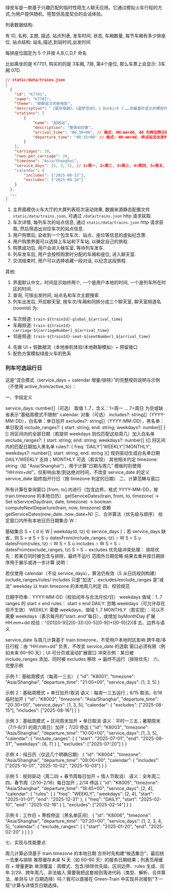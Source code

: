 绿皮车是一款基于兴趣匹配的临时性陌生人聊天应用。它通过模拟火车行程的方式,为用户提供随机、短暂但高度契合的会话体验。

列表数据结构:

有 ID, 名称, 主题, 描述, 站点列表, 发车时间, 状态, 车厢数量, 每节车厢有多少排座位.
站点结构: 站名,描述,到站时间,出发时间

每排座位固定为 5 个并按 A,B,C,D,F 命名

比如乘坐的是 K7701, 购买的的是 3车厢, 7排, 第4个座位, 那么车票上会显示: 3车厢 07D.

```json
// static/data/trains.json
[
  {
    "id": "K7701",
    "name": "K7701",
    "theme": "聊聊诺兰的新电影",
    "description": "《星际穿越》、《盗梦空间》、《 Dunkirk 》……你最喜欢诺兰的哪部作品？",
    "stations": [
        {
            "name": "起始站",
            "description": "整体初印象",
            "arrival_time": "08:30+00", // 格式: HH:mm+dd, dd 为两位跨日偏移（00=同日，01=次日，02=第三天……）, 起始站无到站时间
            "departure_time": "08:35+00" // 格式: HH:mm+dd, 终点站无出发时间
        }
    ],
    "carriages": 10,
    "rows_per_carriage": 20,
    "timezone": "Asia/Shanghai",
    "service_days": [1, 3, 5], // 1=周一, 2=周二, 3=周三, 4=周四, 5=周五, 6=周六, 7=周日, 具体见: 列车可选运行日
    "calendar": {
        "includes": ["2025-08-15"],
        "excludes": ["2025-08-16"]
    }
  },
  ...
]
```

1) 主界面模仿火车大厅的大屏列表班次滚动效果, 数据来源静态配置文件 `static/data/trains.json`, 可通过 `/data/trains.json` http 请求获取.
2) 车次详情, 每列车次的站点信息, 通过 `static/data/trains.json` http 请求获取, 然后筛选出对应车次的站点信息.
3) 用户购票后, 会收到一个包含车次、站点、座位等信息的虚拟纪念票.
4) 用户购票界面可以选择上车站和下车站, 以确定自己的旅程.
5) 购票成功后, 用户会进入候车室, 等待列车发车.
6) 列车发车后, 用户会按照购票时分配的车厢和座位, 进入聊天室.
7) 交流结束时, 用户可以选择收藏一段对话, 以纪念这段旅程.

其他:

1) 界面默认中文，时间显示始终两个, 一个是用户本地的时间, 一个是列车所在时区的时间.
2) 查询, 可按出发时间, 站点名和车次主题搜索
3) 列车出发后, 开启聊天室, 按车次/车厢和同排分成三个聊天室, 聊天室频道名 (roomId) 为: 
  - 车次频道: `train-${trainId}-global_${arrival_time}`
  - 车厢频道: `train-${trainId}-carriage-${carriageNumber}_${arrival_time}`
  - 邻座频道: `train-${trainId}-seat-${seatNumber}_${arrival_time}`
4) 先做 UI + 假数据流（本地单机体验/本地群聊模拟）+ 预留接口
5) 配色方案模拟绿皮火车的色系

### 列车可选运行日
这是“混合模式（service_days + calendar 增量/排除）”的完整规则说明与示例（不使用 active_from/active_to）：

一、字段定义

service_days: number[]（可选）
取值 1..7，含义：1=周一 … 7=周日
为空或缺省表示“基础周模式不限制”
calendar: 对象（可选）
includes?: string[]（YYYY-MM-DD），白名单：单日加开
excludes?: string[]（YYYY-MM-DD），黑名单：单日取消
include_ranges?: { start: string; end: string; weekdays?: number[] }[]
将区间内的全部日期（若提供 weekdays 则仅匹配这些周几）加入白名单
exclude_ranges?: { start: string; end: string; weekdays?: number[] }[]
将区间内的匹配日期加入黑名单
rules?: { freq: 'DAILY'|'WEEKLY'|'MONTHLY'; weekdays?: number[]; start: string; end: string }[]
规则驱动生成白名单日期
DAILY/WEEKLY 支持；MONTHLY 可选（若实现）
其他相关约定
timezone: string（如 "Asia/Shanghai"），用于计算“日期与周几”
模板时刻使用 “HH:mm+dd”，仅影响出发/到达绝对时间，不改变 service_date 的定义
service_date 始终指开行日（按 timezone 判定的日期）
二、计算范畴与窗口

所有计算在查询窗口 [from, to] 内进行（包含边界，格式 YYYY-MM-DD，按 train.timezone 的本地日历）
getServiceDates(train, from, to, timezone) -> Set<YYYY-MM-DD>
isServiceDay(train, date, timezone) -> boolean
computeNextDeparture(train, now, timezone) 依赖 getServiceDates(now_date..now_date+N)
三、合并算法（优先级与顺序）
给定窗口内所有本地日历日期集合 W：

基础集合 S = { d ∈ W | weekday(d, tz) ∈ service_days }；若 service_days 缺省，则 S = ∅
S = S ∪ datesFrom(include_ranges, tz) ∩ W
S = S ∪ datesFrom(rules, tz) ∩ W
S = S ∪ includes ∩ W
S = S − datesFrom(exclude_ranges, tz)
S = S − excludes
优先级冲突处理：
排除优先：若某日同时被包含与排除，最终不运行
范围外日期忽略
结果去重并按日期排序用于展示或进一步计算
说明：

若仅使用 calendar（不设 service_days），算法仍有效（S 从日历规则构建）
include_ranges/rules/ includes 只是“加法”，excludes/exclude_ranges 是“减法”
weekday 以 train.timezone 的本地周几判定
四、校验规范

日期字符串：YYYY-MM-DD（校验闰年与合法月份/日）
weekdays 值域：1..7
ranges 的 start ≤ end
rules：
start ≤ end
DAILY: 忽略 weekdays（可允许存在但不生效）
WEEKLY: 需要 weekdays，值域 1..7
MONTHLY（若实现）：可以不需要 weekdays（表示每月的“start..end”每日），或增加 byMonthDay 扩展
HH:mm+dd 校验：^([01][0-9]|2[0-3]):([0-5][0-9])\+([0-9]{2})$
五、边界与语义

service_date 与周几计算基于 train.timezone，不受用户本地时区影响
跨午夜/多日行程：由 “HH:mm+dd” 负责，不改变 service_date 的选取
窗口必须有限（例如未来 60–90 天）；UI 可分页或滚动扩展窗口
冲突示例：某日被 include_ranges 添加、同时被 excludes 移除 → 最终不运行（排除优先）
六、完整示例

示例 1：基础周模式（每周一三五）
{
"id": "K8001",
"timezone": "Asia/Shanghai",
"departure_time": "21:00+00",
"service_days": [1, 3, 5]
}

示例 2：基础周模式 + 单日加开/取消
语义：每周一三五运行；8/15 取消，8/16 临时加开
{
"id": "K8002",
"timezone": "Asia/Shanghai",
"departure_time": "20:30+00",
"service_days": [1, 3, 5],
"calendar": {
"excludes": ["2025-08-15"],
"includes": ["2025-08-16"]
}
}

示例 3：基础周模式 + 区间周末加开 + 单日取消
语义：平时一三五；暑期周末（7/1–8/31 的周六周日）加开；7/20 停运
{
"id": "K8003",
"timezone": "Asia/Shanghai",
"departure_time": "10:00+00",
"service_days": [1, 3, 5],
"calendar": {
"include_ranges": [
{ "start": "2025-07-01", "end": "2025-08-31", "weekdays": [6, 7] }
],
"excludes": ["2025-07-20"]
}
}

示例 4：纯日历（仅这几个明确日期）
{
"id": "K8004",
"timezone": "Asia/Shanghai",
"departure_time": "08:00+00",
"calendar": {
"includes": ["2025-10-01", "2025-10-02", "2025-10-03"]
}
}

示例 5：规则驱动（周二四 + 春节周每日加开 + 情人节取消）
语义：全年周二四，春节周（2/10–2/16）每日加开；2/14 停运
{
"id": "K8005",
"timezone": "Asia/Shanghai",
"departure_time": "18:45+00",
"service_days": [2, 4],
"calendar": {
"rules": [
{ "freq": "WEEKLY", "weekdays": [2, 4], "start": "2025-01-01", "end": "2025-12-31" },
{ "freq": "DAILY", "start": "2025-02-10", "end": "2025-02-16" }
],
"excludes": ["2025-02-14"]
}
}

示例 6：工作日 + 寒假停运（黑名单区间）
{
"id": "K8006",
"timezone": "Asia/Shanghai",
"departure_time": "07:20+00",
"service_days": [1, 2, 3, 4, 5],
"calendar": {
"exclude_ranges": [
{ "start": "2025-01-20", "end": "2025-02-20" }
]
}
}

七、实现与性能要点

周几计算必须基于 train.timezone 的本地日期
合并时先构建“候选集合”，最后统一去重与排除
推荐缓存未来 N 天（如 60–90 天）的服务日期结果；列表页用缓存 + 增量更新
单测覆盖：周模式、包含/排除优先级、区间边界、rules 生成、闰年 2/29、跨年周几、非法输入
需要我把这套规则落进代码（类型、解析、合并算法、单测与 UI 日期选择）吗？我可以直接在 Green-Train 中实现并对接到“下一班”计算与详情页日期选择。